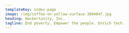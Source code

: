 ```yaml
---
templateKey: index-page
image: /img/coffee-on-yellow-surface-3804047.jpg
heading: Hackertunity, Inc.
tagline: End poverty. Empower the people. Enrich tech.
---
```

